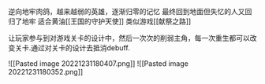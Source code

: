 逆向地牢肉鸽，越来越弱的英雄，逐渐归零的记忆
最终回到地面但失忆的人又回归了地牢
适合黄油[[王国的守护天使]]
类似游戏[[献祭之路]]


让玩家参与到对游戏关卡的设计中，然后一次次的削弱主角，每一次重生都可以改变关卡.通过对关卡的设计去抵消debuff.

![[Pasted image 20221231180407.png]]
![[Pasted image 20221231180352.png]]